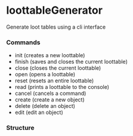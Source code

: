 # loottableGenerator 

Generate loot tables using a cli interface

### Commands

* init (creates a new loottable)
* finish (saves and closes the current loottable)
* close (closes the current loottable)
* open (opens a loottable)
* reset (resets an entire loottable)
* read (prints a loottable to the console)
* cancel (cancels a command)
* create (create a new object)
* delete (delete an object)
* edit (edit an object)

### Structure

```javascript

```

